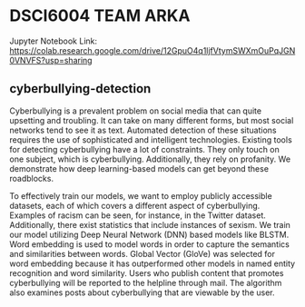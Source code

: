 # DSCI6004 TEAM ARKA


Jupyter Notebook Link: https://colab.research.google.com/drive/12GpuO4q1ljfVtymSWXmOuPqJGN0VNVFS?usp=sharing

## cyberbullying-detection

Cyberbullying is a prevalent problem on social media that can quite upsetting and troubling. It can take on many different forms, but most social networks tend to see it as text.
Automated detection of these situations requires the use of sophisticated and intelligent technologies. Existing tools for detecting cyberbullying have a lot of constraints. They only touch on one subject, which is cyberbullying. Additionally, they rely on profanity. We demonstrate how deep learning-based models can get beyond these roadblocks.

To effectively train our models, we want to employ publicly accessible datasets, each of which covers a different aspect of cyberbullying. Examples of racism can be seen, for instance, in the Twitter dataset. Additionally, there exist statistics that include instances of sexism. We train our model utilizing Deep Neural Network (DNN) based models like BLSTM. Word embedding is used to model words in order to capture the semantics and similarities between words. Global Vector (GloVe) was selected for word embedding because it has outperformed other models in named entity recognition and word similarity.
Users who publish content that promotes cyberbullying will be reported to the helpline through mail. The algorithm also examines posts about cyberbullying that are viewable by the user.

